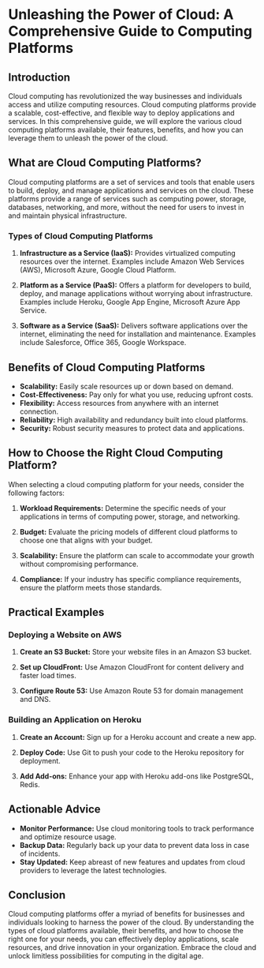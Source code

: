 # Unleashing the Power of Cloud: A Comprehensive Guide to Computing Platforms

## Introduction

Cloud computing has revolutionized the way businesses and individuals access and utilize computing resources. Cloud computing platforms provide a scalable, cost-effective, and flexible way to deploy applications and services. In this comprehensive guide, we will explore the various cloud computing platforms available, their features, benefits, and how you can leverage them to unleash the power of the cloud.

## What are Cloud Computing Platforms?

Cloud computing platforms are a set of services and tools that enable users to build, deploy, and manage applications and services on the cloud. These platforms provide a range of services such as computing power, storage, databases, networking, and more, without the need for users to invest in and maintain physical infrastructure.

### Types of Cloud Computing Platforms

1. **Infrastructure as a Service (IaaS):** Provides virtualized computing resources over the internet. Examples include Amazon Web Services (AWS), Microsoft Azure, Google Cloud Platform.
   
2. **Platform as a Service (PaaS):** Offers a platform for developers to build, deploy, and manage applications without worrying about infrastructure. Examples include Heroku, Google App Engine, Microsoft Azure App Service.

3. **Software as a Service (SaaS):** Delivers software applications over the internet, eliminating the need for installation and maintenance. Examples include Salesforce, Office 365, Google Workspace.

## Benefits of Cloud Computing Platforms

- **Scalability:** Easily scale resources up or down based on demand.
- **Cost-Effectiveness:** Pay only for what you use, reducing upfront costs.
- **Flexibility:** Access resources from anywhere with an internet connection.
- **Reliability:** High availability and redundancy built into cloud platforms.
- **Security:** Robust security measures to protect data and applications.

## How to Choose the Right Cloud Computing Platform?

When selecting a cloud computing platform for your needs, consider the following factors:

1. **Workload Requirements:** Determine the specific needs of your applications in terms of computing power, storage, and networking.
   
2. **Budget:** Evaluate the pricing models of different cloud platforms to choose one that aligns with your budget.
   
3. **Scalability:** Ensure the platform can scale to accommodate your growth without compromising performance.
   
4. **Compliance:** If your industry has specific compliance requirements, ensure the platform meets those standards.

## Practical Examples

### Deploying a Website on AWS

1. **Create an S3 Bucket:** Store your website files in an Amazon S3 bucket.
   
2. **Set up CloudFront:** Use Amazon CloudFront for content delivery and faster load times.
   
3. **Configure Route 53:** Use Amazon Route 53 for domain management and DNS.

### Building an Application on Heroku

1. **Create an Account:** Sign up for a Heroku account and create a new app.
   
2. **Deploy Code:** Use Git to push your code to the Heroku repository for deployment.
   
3. **Add Add-ons:** Enhance your app with Heroku add-ons like PostgreSQL, Redis.

## Actionable Advice

- **Monitor Performance:** Use cloud monitoring tools to track performance and optimize resource usage.
- **Backup Data:** Regularly back up your data to prevent data loss in case of incidents.
- **Stay Updated:** Keep abreast of new features and updates from cloud providers to leverage the latest technologies.

## Conclusion

Cloud computing platforms offer a myriad of benefits for businesses and individuals looking to harness the power of the cloud. By understanding the types of cloud platforms available, their benefits, and how to choose the right one for your needs, you can effectively deploy applications, scale resources, and drive innovation in your organization. Embrace the cloud and unlock limitless possibilities for computing in the digital age.